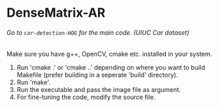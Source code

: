# DenseMatrix-AR

###### Go to `car-detection-HOG` for the main code. (UIUC Car dataset)

Make sure you have g++, OpenCV, cmake etc. installed in your system.

1. Run 'cmake .' or 'cmake ..' depending on where you want to build Makefile (prefer building in a seperate 'build' directory).
2. Run 'make'.
3. Run the executable and pass the image file as argument.
4. For fine-tuning the code, modify the source file.